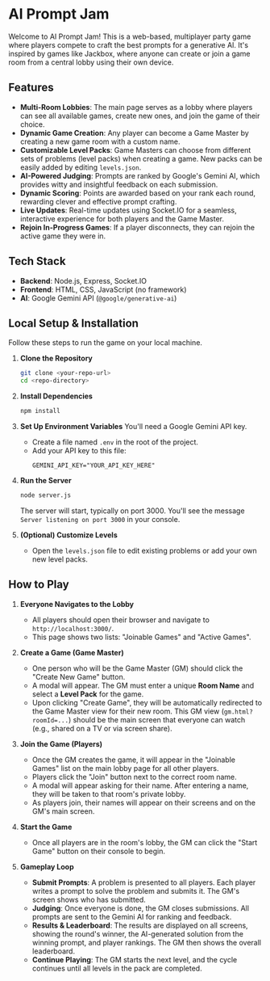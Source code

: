 # AI Prompt Jam

Welcome to AI Prompt Jam! This is a web-based, multiplayer party game where players compete to craft the best prompts for a generative AI. It's inspired by games like Jackbox, where anyone can create or join a game room from a central lobby using their own device.

## Features

-   **Multi-Room Lobbies**: The main page serves as a lobby where players can see all available games, create new ones, and join the game of their choice.
-   **Dynamic Game Creation**: Any player can become a Game Master by creating a new game room with a custom name.
-   **Customizable Level Packs**: Game Masters can choose from different sets of problems (level packs) when creating a game. New packs can be easily added by editing `levels.json`.
-   **AI-Powered Judging**: Prompts are ranked by Google's Gemini AI, which provides witty and insightful feedback on each submission.
-   **Dynamic Scoring**: Points are awarded based on your rank each round, rewarding clever and effective prompt crafting.
-   **Live Updates**: Real-time updates using Socket.IO for a seamless, interactive experience for both players and the Game Master.
-   **Rejoin In-Progress Games**: If a player disconnects, they can rejoin the active game they were in.

## Tech Stack

-   **Backend**: Node.js, Express, Socket.IO
-   **Frontend**: HTML, CSS, JavaScript (no framework)
-   **AI**: Google Gemini API (`@google/generative-ai`)

## Local Setup & Installation

Follow these steps to run the game on your local machine.

1.  **Clone the Repository**
    ```bash
    git clone <your-repo-url>
    cd <repo-directory>
    ```

2.  **Install Dependencies**
    ```bash
    npm install
    ```

3.  **Set Up Environment Variables**
    You'll need a Google Gemini API key.

    -   Create a file named `.env` in the root of the project.
    -   Add your API key to this file:
        ```
        GEMINI_API_KEY="YOUR_API_KEY_HERE"
        ```

4.  **Run the Server**
    ```bash
    node server.js
    ```
    The server will start, typically on port 3000. You'll see the message `Server listening on port 3000` in your console.

5.  **(Optional) Customize Levels**
    -   Open the `levels.json` file to edit existing problems or add your own new level packs.

## How to Play

1.  **Everyone Navigates to the Lobby**
    -   All players should open their browser and navigate to `http://localhost:3000/`.
    -   This page shows two lists: "Joinable Games" and "Active Games".

2.  **Create a Game (Game Master)**
    -   One person who will be the Game Master (GM) should click the "Create New Game" button.
    -   A modal will appear. The GM must enter a unique **Room Name** and select a **Level Pack** for the game.
    -   Upon clicking "Create Game", they will be automatically redirected to the Game Master view for their new room. This GM view (`gm.html?roomId=...`) should be the main screen that everyone can watch (e.g., shared on a TV or via screen share).

3.  **Join the Game (Players)**
    -   Once the GM creates the game, it will appear in the "Joinable Games" list on the main lobby page for all other players.
    -   Players click the "Join" button next to the correct room name.
    -   A modal will appear asking for their name. After entering a name, they will be taken to that room's private lobby.
    -   As players join, their names will appear on their screens and on the GM's main screen.

4.  **Start the Game**
    -   Once all players are in the room's lobby, the GM can click the "Start Game" button on their console to begin.

5.  **Gameplay Loop**
    -   **Submit Prompts**: A problem is presented to all players. Each player writes a prompt to solve the problem and submits it. The GM's screen shows who has submitted.
    -   **Judging**: Once everyone is done, the GM closes submissions. All prompts are sent to the Gemini AI for ranking and feedback.
    -   **Results & Leaderboard**: The results are displayed on all screens, showing the round's winner, the AI-generated solution from the winning prompt, and player rankings. The GM then shows the overall leaderboard.
    -   **Continue Playing**: The GM starts the next level, and the cycle continues until all levels in the pack are completed.